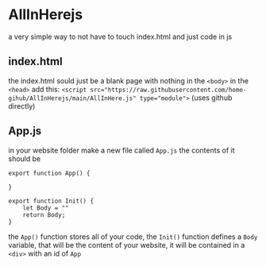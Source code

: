 # AllInHerejs
a very simple way to not have to touch index.html and just code in js
## index.html
the index.html sould just be a blank page with nothing in the `<body>` in the `<head>` add this: `<script src="https://raw.githubusercontent.com/home-gihub/AllInHerejs/main/AllInHere.js" type="module">`
(uses github directly)
## App.js
in your website folder make a new file called `App.js` the contents of it should be
```
export function App() {

}

export function Init() {
    let Body = ""
    return Body;
}
```
the `App()` function stores all of your code, the `Init()` function defines a `Body` variable, that will be the content of your website, it will be contained in a `<div>` with an id of `App`
